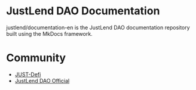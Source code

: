 # JustLend DAO Documentation
justlend/documentation-en is the JustLend DAO documentation repository built using the MkDocs framework.

# Community
- [JUST-Defi](https://t.me/just_defi)
- [JustLend DAO Official](https://t.me/officialjustlend)
